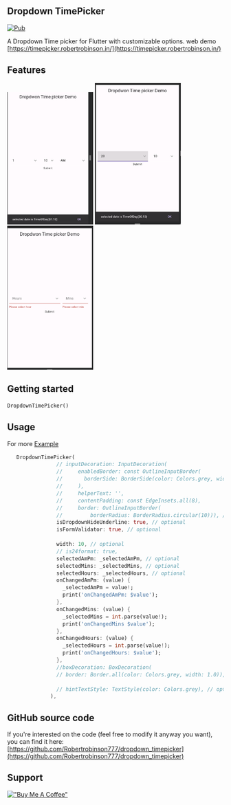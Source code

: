 <!--
This README describes the package. If you publish this package to pub.dev,
this README's contents appear on the landing page for your package.

For information about how to write a good package README, see the guide for
[writing package pages](https://dart.dev/guides/libraries/writing-package-pages).

For general information about developing packages, see the Dart guide for
[creating packages](https://dart.dev/guides/libraries/create-library-packages)
and the Flutter guide for
[developing packages and plugins](https://flutter.dev/developing-packages).
-->


## Dropdown TimePicker 
[![Pub](https://img.shields.io/badge/pub-v0.1.0-green)](https://pub.dev/packages/dropdown_timepicker)

A Dropdown Time picker for Flutter with customizable options. web demo [https://timepicker.robertrobinson.in/](https://timepicker.robertrobinson.in/)

## Features

<p float="left">

<img src="https://raw.githubusercontent.com/Robertrobinson777/dropdown_timepicker/main/SCR-12.png" alt="Main View" width="200"/>
<img src="https://raw.githubusercontent.com/Robertrobinson777/dropdown_timepicker/main/SCR-24.png" alt="monthview" width="200"/>
<img src="https://raw.githubusercontent.com/Robertrobinson777/dropdown_timepicker/main/SCR-24error.png" alt="dateview" width="200"/>
</p>

## Getting started

```dart
DropdownTimePicker()
```

## Usage

For more [Example](https://github.com/Robertrobinson777/dropdown_timepicker/tree/master/example)

```dart
   DropdownTimePicker(
                // inputDecoration: InputDecoration(
                //     enabledBorder: const OutlineInputBorder(
                //       borderSide: BorderSide(color: Colors.grey, width: 1.0),
                //     ),
                //     helperText: '',
                //     contentPadding: const EdgeInsets.all(8),
                //     border: OutlineInputBorder(
                //         borderRadius: BorderRadius.circular(10))), // optional
                isDropdownHideUnderline: true, // optional
                isFormValidator: true, // optional

                width: 10, // optional
                // is24format: true,
                selectedAmPm: _selectedAmPm, // optional
                selectedMins: _selectedMins, // optional
                selectedHours: _selectedHours, // optional
                onChangedAmPm: (value) {
                  _selectedAmPm = value!;
                  print('onChangedAmPm: $value');
                },
                onChangedMins: (value) {
                  _selectedMins = int.parse(value!);
                  print('onChangedMins $value');
                },
                onChangedHours: (value) {
                  _selectedHours = int.parse(value!);
                  print('onChangedHours: $value');
                },
                //boxDecoration: BoxDecoration(
                // border: Border.all(color: Colors.grey, width: 1.0)), // optional

                // hintTextStyle: TextStyle(color: Colors.grey), // optional
              ),
```

## GitHub source code

If you're interested on the code (feel free to modify it anyway you want), you can find it here: [https://github.com/Robertrobinson777/dropdown_timepicker](https://github.com/Robertrobinson777/dropdown_timepicker)

## Support

[!["Buy Me A Coffee"](https://www.buymeacoffee.com/assets/img/custom_images/orange_img.png)](https://www.buymeacoffee.com/robertrobinsonr)
